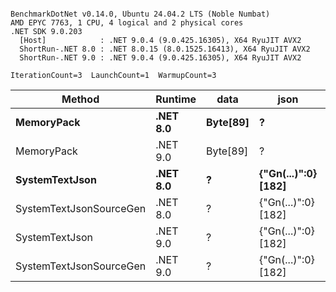 ```

BenchmarkDotNet v0.14.0, Ubuntu 24.04.2 LTS (Noble Numbat)
AMD EPYC 7763, 1 CPU, 4 logical and 2 physical cores
.NET SDK 9.0.203
  [Host]            : .NET 9.0.4 (9.0.425.16305), X64 RyuJIT AVX2
  ShortRun-.NET 8.0 : .NET 8.0.15 (8.0.1525.16413), X64 RyuJIT AVX2
  ShortRun-.NET 9.0 : .NET 9.0.4 (9.0.425.16305), X64 RyuJIT AVX2

IterationCount=3  LaunchCount=1  WarmupCount=3  

```
| Method                  | Runtime  | data     | json                | Mean      | Error     | StdDev   | Min       | Max       | Gen0   | Allocated |
|------------------------ |--------- |--------- |-------------------- |----------:|----------:|---------:|----------:|----------:|-------:|----------:|
| **MemoryPack**              | **.NET 8.0** | **Byte[89]** | **?**                   |  **51.56 ns** |  **1.796 ns** | **0.098 ns** |  **51.46 ns** |  **51.66 ns** | **0.0062** |     **104 B** |
| MemoryPack              | .NET 9.0 | Byte[89] | ?                   |  42.36 ns |  5.380 ns | 0.295 ns |  42.06 ns |  42.65 ns | 0.0062 |     104 B |
| **SystemTextJson**          | **.NET 8.0** | **?**        | **{&quot;Gn(...)&quot;:0} [182]** | **994.80 ns** | **14.124 ns** | **0.774 ns** | **994.25 ns** | **995.69 ns** | **0.0057** |     **104 B** |
| SystemTextJsonSourceGen | .NET 8.0 | ?        | {&quot;Gn(...)&quot;:0} [182] | 982.83 ns | 51.456 ns | 2.820 ns | 980.00 ns | 985.64 ns | 0.0057 |     104 B |
| SystemTextJson          | .NET 9.0 | ?        | {&quot;Gn(...)&quot;:0} [182] | 962.85 ns | 13.821 ns | 0.758 ns | 962.13 ns | 963.64 ns | 0.0057 |     104 B |
| SystemTextJsonSourceGen | .NET 9.0 | ?        | {&quot;Gn(...)&quot;:0} [182] | 952.73 ns | 31.416 ns | 1.722 ns | 950.77 ns | 953.98 ns | 0.0057 |     104 B |

